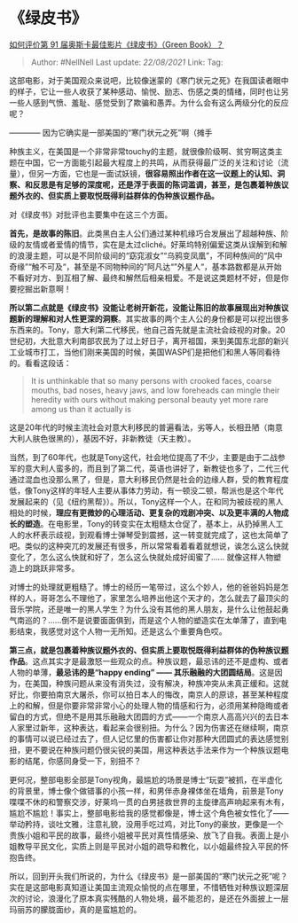 # 《绿皮书》
[如何评价第 91 届奥斯卡最佳影片《绿皮书》（Green Book）？](https://www.zhihu.com/question/306269947/answer/614350638)

> Author: #NellNell 
> Last update: *22/08/2021* 
> Link:
> Tag: 

这部电影，对于美国观众来说吧，比较像迷蒙的《寒门状元之死》在我国读者眼中的样子，它让一些人收获了某种感动、愉悦、励志、伤感之类的情绪，同时也让另一些人感到气愤、羞耻、感觉受到了欺骗和愚弄。为什么会有这么两级分化的反应呢？

  

———— 因为它确实是一部美国的“寒门状元之死”啊（摊手

  

种族主义，在美国是一个非常非常touchy的主题，就很像阶级啊、贫穷啊这类主题在中国，它一方面能引起最大程度上的共鸣，从而获得最广泛的关注和讨论（流量），但另一方面，它也是一面试妖镜，**很容易照出作者在这一议题上的认知、洞察、和反思是有足够的深度呢，还是浮于表面的陈词滥调，甚至，是包裹着种族议题外衣的、但实质上要取悦既得利益群体的伪种族议题作品。**

  

对《绿皮书》对批评也主要集中在这三个方面。

  

**首先，是故事的陈旧**。此类黑白主人公们通过某种机缘巧合发展出了超越种族、阶级的友情或者爱情的情节，实在是太过cliché。好莱坞特别偏爱这类从误解到和解的浪漫主题，可以是不同阶级间的“窈窕淑女”“乌鸦变凤凰”，不同种族间的“风中奇缘”“触不可及“，甚至是不同物种间的”阿凡达“”外星人“，基本路数都是从开始不看好对方、到互相了解、最终和解然后相亲相爱。不是说这类题材不好，但是你要挖掘出新意啊！

  

**所以第二点就是《绿皮书》没能让老树开新花，没能让陈旧的故事展现出对种族议题新的理解和对人性更深的洞察**。其实故事的两个主人公的身份都是可以挖出很多东西来的。Tony，意大利第二代移民，他自己首先就是主流社会歧视的对象。20世纪初，大批意大利南部农民为了过上好日子，离开祖国，来到美国东北部的新兴工业城市打工，当他们刚来美国的时候，美国WASP们是把他们和黑人等同看待的。看看这段话：

> It is unthinkable that so many persons with crooked faces, coarse mouths, bad noses, heavy jaws, and low foreheads can mingle their heredity with ours without making personal beauty yet more rare among us than it actually is

这是20年代的时候主流社会对意大利移民的普遍看法，劣等人，长相丑陋（南意大利人肤色很黑的），基因不好，非新教徒（天主教）。

  

当然，到了60年代，也就是Tony这代，社会地位提高了不少，主要是由于二战参军的意大利人蛮多的，而且到了第二代，英语也讲好了，新教徒也多了，二代三代通过混血也没那么黑了，但是，意大利移民仍然是社会的边缘人群，受的教育程度低，像Tony这样的年轻人主要从事体力劳动，有一顿没二顿，帮派也是这个年代发展起来的（见《纽约黑帮》）。所以，Tony这样一个人，在和同为被歧视的黑人相处的时候，**理应有更微妙的心理活动、更复杂的戏剧冲突、以及更丰满的人物成长的塑造**。在电影里，Tony的转变实在太粗糙太仓促了，基本上，从扔掉黑人工人的水杯表示歧视，到观看博士弹琴受到震撼，这一转变就完成了，这也太简单了吧。类似的这种突兀的发展还有很多，所以常常看着看着就想说，诶怎么这么快就变化了，怎么这么快就和好了，怎么这么快就处成好闺蜜了…… 就像这样人物塑造上的跳跃非常多。

  

对博士的处理就更粗糙了。博士的经历一笔带过，这么个妙人，他的爸爸妈妈是怎样的人，哥哥怎么不理他了，家里怎么培养出他这个天才的，怎么就去了最顶尖的音乐学院，还是唯一的黑人学生？为什么没有其他的黑人朋友，是什么让他鼓起勇气南巡的？……倒不是说要面面俱到，而是这个人物的塑造实在太单薄了，直到电影结束，我感觉对这个人物一无所知。还是这么个重要角色哎。

  

**第三点，就是包裹着种族议题外衣的、但实质上要取悦既得利益群体的伪种族议题作品**。这点其实才是最激怒一些观众的点。种族议题，最忌讳的还不是虚构、或者人物的单薄，**最忌讳的是“happy ending” —— 其乐融融的大团圆结局**。这是因为，在美国，种族问题从来没有消失过，没有解决，种族冲突从未真正缓和。这就好比，你要拍南京大屠杀，你可以拍日本人的悔改，南京人的原谅，甚至某种程度上的和解，但是你要非常非常小心的处理人物的情感和行为，必须用某种隐晦或者留白的方式，但绝不是用其乐融融大团圆的方式——一个南京人高高兴兴的去日本人家里过新年，这种表达，看起来会很别扭。为什么？因为伤害还在继续啊，南京的事情可以说已经过去了，但人记忆里的伤害都让你对那种大团圆式的表达感觉别扭，更不要说在种族问题仍很尖锐的美国，用这种表达手法来作为一个种族议题电影的结尾，你感同身受一下，别扭不？

  

更何况，整部电影全部是Tony视角，最尴尬的场景是博士“玩耍”被抓，在半虚化的背景里，博士像个做错事的小孩一样，和男伴赤身裸体坐在墙角，前景是Tony喋喋不休的和警察交涉，好莱坞一贯的白男拯救世界的主旋律高声响起来有木有，尴尬不尴尬！事实上，整部电影给我的感觉都像是，博士这个角色被女性化了——举动矜持，谈吐文雅，注意礼貌，没用手吃过鸡，对比Tony的豪放，更像是一个贵族小姐和平民的故事，最终小姐被平民对真性情感染、放飞了自我。表面上是小姐教导平民文化，实质上则是平民对小姐的疏导和教化，以小姐最终投入平民的怀抱告终。

  

所以，回到开头我们所说的，为什么《绿皮书》是一部美国的“寒门状元之死”呢？实在是这部电影真知道让美国主流观众愉悦的点在哪里，不惜牺牲对种族议题深层次的讨论，浪漫化了原本真实残酷的人物处境，最不能忍的，是还在外面披上一层玛丽苏的朦胧面纱，真的是蛮尴尬的。